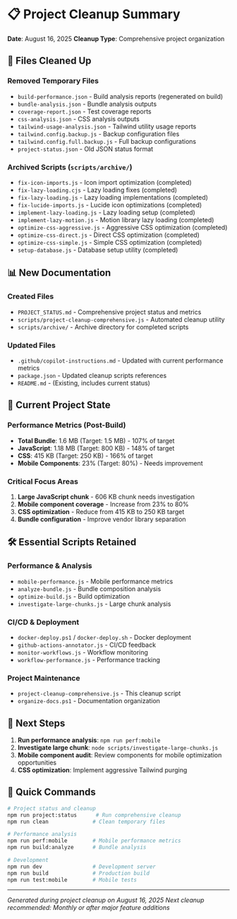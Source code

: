 # 📋 Project Cleanup Summary

**Date**: August 16, 2025
**Cleanup Type**: Comprehensive project organization

## 🧹 Files Cleaned Up

### Removed Temporary Files

- `build-performance.json` - Build analysis reports (regenerated on build)
- `bundle-analysis.json` - Bundle analysis outputs
- `coverage-report.json` - Test coverage reports
- `css-analysis.json` - CSS analysis outputs
- `tailwind-usage-analysis.json` - Tailwind utility usage reports
- `tailwind.config.backup.js` - Backup configuration files
- `tailwind.config.full.backup.js` - Full backup configurations
- `project-status.json` - Old JSON status format

### Archived Scripts (`scripts/archive/`)

- `fix-icon-imports.js` - Icon import optimization (completed)
- `fix-lazy-loading.cjs` - Lazy loading fixes (completed)
- `fix-lazy-loading.js` - Lazy loading implementations (completed)
- `fix-lucide-imports.js` - Lucide icon optimizations (completed)
- `implement-lazy-loading.js` - Lazy loading setup (completed)
- `implement-lazy-motion.js` - Motion library lazy loading (completed)
- `optimize-css-aggressive.js` - Aggressive CSS optimization (completed)
- `optimize-css-direct.js` - Direct CSS optimization (completed)
- `optimize-css-simple.js` - Simple CSS optimization (completed)
- `setup-database.js` - Database setup utility (completed)

## 📊 New Documentation

### Created Files

- `PROJECT_STATUS.md` - Comprehensive project status and metrics
- `scripts/project-cleanup-comprehensive.js` - Automated cleanup utility
- `scripts/archive/` - Archive directory for completed scripts

### Updated Files

- `.github/copilot-instructions.md` - Updated with current performance metrics
- `package.json` - Updated cleanup scripts references
- `README.md` - (Existing, includes current status)

## 🎯 Current Project State

### Performance Metrics (Post-Build)

- **Total Bundle**: 1.6 MB (Target: 1.5 MB) - 107% of target
- **JavaScript**: 1.18 MB (Target: 800 KB) - 148% of target
- **CSS**: 415 KB (Target: 250 KB) - 166% of target
- **Mobile Components**: 23% (Target: 80%) - Needs improvement

### Critical Focus Areas

1. **Large JavaScript chunk** - 606 KB chunk needs investigation
2. **Mobile component coverage** - Increase from 23% to 80%
3. **CSS optimization** - Reduce from 415 KB to 250 KB target
4. **Bundle configuration** - Improve vendor library separation

## 🛠️ Essential Scripts Retained

### Performance & Analysis

- `mobile-performance.js` - Mobile performance metrics
- `analyze-bundle.js` - Bundle composition analysis
- `optimize-build.js` - Build optimization
- `investigate-large-chunks.js` - Large chunk analysis

### CI/CD & Deployment

- `docker-deploy.ps1` / `docker-deploy.sh` - Docker deployment
- `github-actions-annotator.js` - CI/CD feedback
- `monitor-workflows.js` - Workflow monitoring
- `workflow-performance.js` - Performance tracking

### Project Maintenance

- `project-cleanup-comprehensive.js` - This cleanup script
- `organize-docs.ps1` - Documentation organization

## 📝 Next Steps

1. **Run performance analysis**: `npm run perf:mobile`
2. **Investigate large chunk**: `node scripts/investigate-large-chunks.js`
3. **Mobile component audit**: Review components for mobile optimization opportunities
4. **CSS optimization**: Implement aggressive Tailwind purging

## 🚀 Quick Commands

```bash
# Project status and cleanup
npm run project:status      # Run comprehensive cleanup
npm run clean              # Clean temporary files

# Performance analysis
npm run perf:mobile        # Mobile performance metrics
npm run build:analyze      # Bundle analysis

# Development
npm run dev                # Development server
npm run build              # Production build
npm run test:mobile        # Mobile tests
```

---

*Generated during project cleanup on August 16, 2025*
*Next cleanup recommended: Monthly or after major feature additions*
